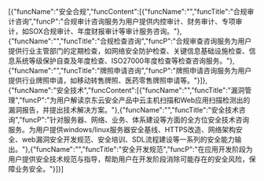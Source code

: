 [{"funcName":"安全合规","funcContent":[{"funcName":"","funcTitle":"合规审计咨询","funcP":"合规审计咨询服务为用户提供内控审计、财务审计、专项审计，如SOX合规审计、年度财报审计等审计服务咨询。"},{"funcName":"","funcTitle":"合规检查咨询","funcP":"合规审查咨询服务为用户提供行业主管部门的定期检查，如网络安全防护检查、关键信息基础设施检查、信息系统等级保护自查及年度检查、ISO27000年度检查等检查咨询服务。"},{"funcName":"","funcTitle":"牌照申请咨询","funcP":"牌照申请咨询服务为用户提供行业牌照申请，如移动转售牌照、医药零售牌照申请等。"}]},{"funcName":"安全技术","funcContent":[{"funcName":"","funcTitle":"漏洞管理","funcP":"为用户解读京东云安全产品中云主机扫描和Web应用扫描检测出的漏洞报告，并提出技术解决方案。"},{"funcName":"","funcTitle":"安全技术咨询","funcP":"针对服务器、网络、业务、体系建设等方面的全方位安全技术咨询服务。为用户提供windows/linux服务器安全基线、HTTPS改造、网络架构安全、web漏洞安全开发规范、安全培训、SDL流程建设等一系列的安全能力输出。"},{"funcName":"","funcTitle":"安全开发规范","funcP":"在应用开发阶段为用户提供安全技术规范与指导，帮助用户在开发阶段消除可能存在的安全风险，保障业务安全。"}]}]